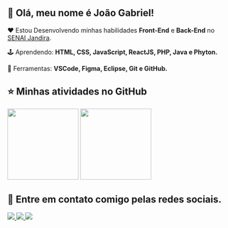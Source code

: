 ## 👋 Olá, meu nome é <strong>João Gabriel!</strong>

<p align="left"> 
  ❤️ Estou Desenvolvendo minhas habilidades <strong> Front-End</strong> e <strong> Back-End</strong> no <a href="https://jandira.sp.senai.br/">SENAI Jandira</a>.
</p>

<p align="left">
  🕹️ Aprendendo: <strong>HTML, CSS, JavaScript, ReactJS, PHP, Java e Phyton.</strong>
</p>

<p align="left">
  💼 Ferramentas: <strong>VSCode, Figma, Eclipse, Git e GitHub.</strong>
</p>
  
  ## ⭐ Minhas atividades no GitHub
  
  <div
  <a href="https://github.com/JoaoGabriel0908">
  <img height="160em" src="https://github-readme-stats.vercel.app/api?username=joaogabriel0908&show_icons=true&theme=dracula&include_all_commits=true&count_private=true"/>
  <img height="160em" src="https://github-readme-stats.vercel.app/api/top-langs/?username=joaogabriel0908&layout=compact&langs_count=7&theme=dracula"/>
</div>


 
## 📱 Entre em contato comigo pelas redes sociais.
 

<p align="left">
  <a href="https://www.instagram.com/joaoflor0/" alt="Instagram">
    <img src="https://img.shields.io/badge/-Instagram-1C1C1C?style=for-the-badge&logo=Instagram&logoColor=00FFFF&link=https://www.instagram.com/joaoflor0"/>
  </a>
   <a href = "mailto: joaogabrielc700@gmail.com"><img src="https://img.shields.io/badge/-Gmail-%23333?style=for-the-badge&logo=gmail&logoColor=white" target="_blank">
   </a>
  <a href="https://www.linkedin.com/in/jo%C3%A3o-gabriel0908/" alt="Linkedin">
    <img src="https://img.shields.io/badge/-Linkedin-1C1C1C?style=for-the-badge&logo=Linkedin&logoColor=00FFFF&link=https://www.linkedin.com/in/joão-gabriel0908"/>
  </a>
  
